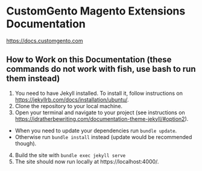 # CustomGento Magento Extensions Documentation

https://docs.customgento.com

## How to Work on this Documentation (these commands do not work with fish, use bash to run them instead)
1. You need to have Jekyll installed. To install it, follow instructions on https://jekyllrb.com/docs/installation/ubuntu/.
2. Clone the repository to your local machine.
3. Open your terminal and navigate to your project (see instructions on https://idratherbewriting.com/documentation-theme-jekyll/#option2).
- When you need to update your dependencies run `bundle update`.
- Otherwise run `bundle install` instead (update would be recommended though).
4. Build the site with `bundle exec jekyll serve`
5. The site should now run locally at https://localhost:4000/.
